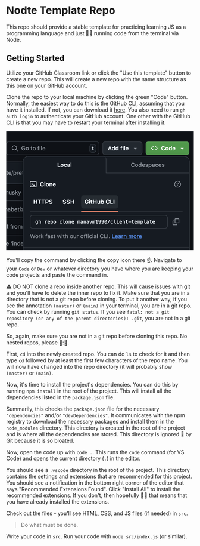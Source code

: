 # Nodte Template Repo

This repo should provide a stable template for practicing learning JS as a programming language and just 🏃‍♂️ running code from the terminal via Node.

## Getting Started

Utilize your GitHub Classroom link or click the "Use this template" button to create a new repo. This will create a new repo with the same structure as this one on your GitHub account.

Clone the repo to your local machine by clicking the green "Code" button. Normally, the easiest way to do this is the GitHub CLI, assuming that you have it installed. If not, you can download it [here](https://cli.github.com/). You also need to run `gh auth login` to authenticate your GitHub account. One other with the GitHub CLI is that you may have to restart your terminal after installing it.

![Clone the repo with GitHub CLI](./clone.png)

You'll copy the command by clicking the copy icon there ☝️. Navigate to your `Code` or `Dev` or whatever directory you have where you are keeping your code projects and paste the command in.

⚠️ DO NOT clone a repo inside another repo. This will cause issues with git and you'll have to delete the inner repo to fix it. Make sure that you are in a directory that is not a git repo before cloning. To put it another way, if you see the annotation `(master)` or `(main)` in your terminal, you are in a git repo. You can check by running `git status`. If you see `fatal: not a git repository (or any of the parent directories): .git`, you are not in a git repo.

So, again, make sure you are not in a git repo before cloning this repo. No nested repos, please 🙏:🏾.

First, `cd` into the newly created repo. You can do `ls` to check for it and then type `cd` followed by at least the first few characters of the repo name. You will now have changed into the repo directory (it will probably show `(master)` or `(main)`.

Now, it's time to install the project's dependencies. You can do this by running `npm install` in the root of the project. This will install all the dependencies listed in the `package.json` file.

Summarily, this checks the `package.json` file for the necessary `"dependencies"` and/or `"devDependencies"`. It communicates with the npm registry to download the necessary packages and install them in the `node_modules` directory. This directory is created in the root of the project and is where all the dependencies are stored. This directory is ignored 🙈 by Git because it is so bloated.

Now, open the code up with `code .`. This runs the `code` command (for VS Code) and opens the current directory (`.`) in the editor.

You should see a `.vscode` directory in the root of the project. This directory contains the settings and extensions that are recommended for this project. You should see a notification in the bottom right corner of the editor that says "Recommended Extensions Found". Click "Install All" to install the recommended extensions.
If you don't, then hopefully 🤞🏾 that means that you have already installed the extensions.

Check out the files - you'll see HTML, CSS, and JS files (if needed) in `src`.

> Do what must be done.

Write your code in `src`. Run your code with `node src/index.js` (or similar).
